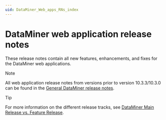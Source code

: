 ```yaml
---
uid: DataMiner_Web_apps_RNs_index
---
```


# DataMiner web application release notes

These release notes contain all new features, enhancements, and fixes for the DataMiner web applications.

> [!NOTE]
> All web application release notes from versions prior to version 10.3.3/10.3.0 can be found in the [General DataMiner release notes](xref:DataMiner_General_RNs_index).

> [!TIP]
> For more information on the different release tracks, see [DataMiner Main Release vs. Feature Release](https://community.dataminer.services/dataminer-main-release-vs-feature-release/).
